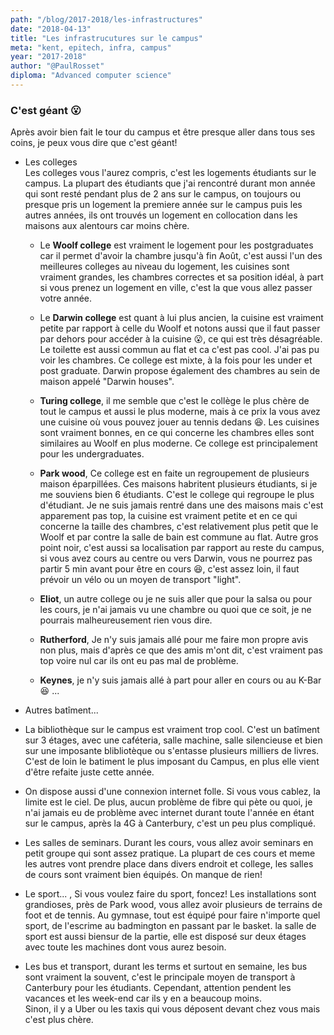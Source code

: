 ```yaml
---
path: "/blog/2017-2018/les-infrastructures"
date: "2018-04-13"
title: "Les infrastrucutures sur le campus"
meta: "kent, epitech, infra, campus"
year: "2017-2018"
author: "@PaulRosset"
diploma: "Advanced computer science"
---
```


### C'est géant 😮

Après avoir bien fait le tour du campus et être presque aller dans tous ses coins, je peux vous dire que c'est géant!

* Les colleges  
  Les colleges vous l'aurez compris, c'est les logements étudiants sur le campus. La plupart des étudiants que j'ai rencontré durant mon année qui sont resté pendant plus de 2 ans sur le campus, on toujours ou presque pris un logement la premiere année sur le campus puis les autres années, ils ont trouvés un logement en collocation dans les maisons aux alentours car moins chère.

  * Le **Woolf college** est vraiment le logement pour les postgraduates car il permet d'avoir la chambre jusqu'à fin Août, c'est aussi l'un des meilleures colleges au niveau du logement, les cuisines sont vraiment grandes, les chambres correctes et sa position idéal, à part si vous prenez un logement en ville, c'est la que vous allez passer votre année.

  * Le **Darwin college** est quant à lui plus ancien, la cuisine est vraiment petite par rapport à celle du Woolf et notons aussi que il faut passer par dehors pour accéder à la cuisine 😮, ce qui est très désagréable. Le toilette est aussi commun au flat et ca c'est pas cool. J'ai pas pu voir les chambres. Ce college est mixte, à la fois pour les under et post graduate. Darwin propose également des chambres au sein de maison appelé "Darwin houses".

  * **Turing college**, il me semble que c'est le collège le plus chère de tout le campus et aussi le plus moderne, mais à ce prix la vous avez une cuisine où vous pouvez jouer au tennis dedans 😆. Les cuisines sont vraiment bonnes, en ce qui concerne les chambres elles sont similaires au Woolf en plus moderne. Ce college est principalement pour les undergraduates.

  * **Park wood**, Ce college est en faite un regroupement de plusieurs maison éparpillées. Ces maisons habritent plusieurs étudiants, si je me souviens bien 6 étudiants. C'est le college qui regroupe le plus d'étudiant. Je ne suis jamais rentré dans une des maisons mais c'est apparement pas top, la cuisine est vraiment petite et en ce qui concerne la taille des chambres, c'est relativement plus petit que le Woolf et par contre la salle de bain est commune au flat.
    Autre gros point noir, c'est aussi sa localisation par rapport au reste du campus, si vous avez cours au centre ou vers Darwin, vous ne pourrez pas partir 5 min avant pour être en cours 😆, c'est assez loin, il faut prévoir un vélo ou un moyen de transport "light".

  * **Eliot**, un autre college ou je ne suis aller que pour la salsa ou pour les cours, je n'ai jamais vu une chambre ou quoi que ce soit, je ne pourrais malheureusement rien vous dire.

  * **Rutherford**, Je n'y suis jamais allé pour me faire mon propre avis non plus, mais d'après ce que des amis m'ont dit, c'est vraiment pas top voire nul car ils ont eu pas mal de problème.

  * **Keynes**, je n'y suis jamais allé à part pour aller en cours ou au K-Bar 😆 ...

* Autres batîment...

- La bibliothèque sur le campus est vraiment trop cool. C'est un batîment sur 3 étages, avec une caféteria, salle machine, salle silencieuse et bien sur une imposante blibliotèque ou s'entasse plusieurs milliers de livres. C'est de loin le batiment le plus imposant du Campus, en plus elle vient d'être refaite juste cette année.

- On dispose aussi d'une connexion internet folle. Si vous vous cablez, la limite est le ciel. De plus, aucun problème de fibre qui pète ou quoi, je n'ai jamais eu de problème avec internet durant toute l'année en étant sur le campus, après la 4G à Canterbury, c'est un peu plus compliqué.

- Les salles de seminars. Durant les cours, vous allez avoir seminars en petit groupe qui sont assez pratique. La plupart de ces cours et meme les autres vont prendre place dans divers endroit et college, les salles de cours sont vraiment bien équipés. On manque de rien!

- Le sport... , Si vous voulez faire du sport, foncez! Les installations sont grandioses, près de Park wood, vous allez avoir plusieurs de terrains de foot et de tennis. Au gymnase, tout est équipé pour faire n'importe quel sport, de l'escrime au badmington en passant par le basket. la salle de sport est aussi biensur de la partie, elle est disposé sur deux étages avec toute les machines dont vous aurez besoin.

- Les bus et transport, durant les terms et surtout en semaine, les bus sont vraiment la souvent, c'est le principale moyen de transport à Canterbury pour les étudiants. Cependant, attention pendent les vacances et les week-end car ils y en a beaucoup moins.  
  Sinon, il y a Uber ou les taxis qui vous déposent devant chez vous mais c'est plus chère.
